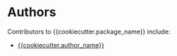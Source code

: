 # Authors

Contributors to {{cookiecutter.package_name}} include:

+ [{{cookiecutter.author_name}}]({{cookiecutter.author_email}})
